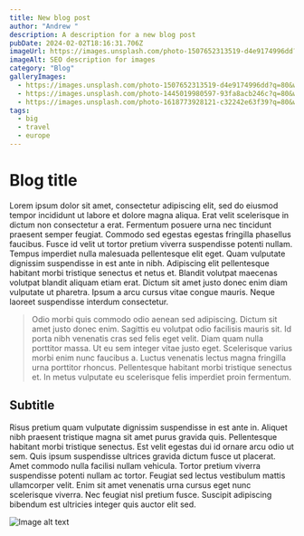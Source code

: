 ```yaml
---
title: New blog post
author: "Andrew "
description: A description for a new blog post
pubDate: 2024-02-02T18:16:31.706Z
imageUrl: https://images.unsplash.com/photo-1507652313519-d4e9174996dd?q=80&w=2940&auto=format&fit=crop&ixlib=rb-4.0.3&ixid=M3wxMjA3fDB8MHxwaG90by1wYWdlfHx8fGVufDB8fHx8fA%3D%3D
imageAlt: SEO description for images
category: "Blog"
galleryImages: 
  - https://images.unsplash.com/photo-1507652313519-d4e9174996dd?q=80&w=2940&auto=format&fit=crop&ixlib=rb-4.0.3&ixid=M3wxMjA3fDB8MHxwaG90by1wYWdlfHx8fGVufDB8fHx8fA%3D%3D
  - https://images.unsplash.com/photo-1445019980597-93fa8acb246c?q=80&w=2948&auto=format&fit=crop&ixlib=rb-4.0.3&ixid=M3wxMjA3fDB8MHxwaG90by1wYWdlfHx8fGVufDB8fHx8fA%3D%3D
  - https://images.unsplash.com/photo-1618773928121-c32242e63f39?q=80&w=2940&auto=format&fit=crop&ixlib=rb-4.0.3&ixid=M3wxMjA3fDB8MHxwaG90by1wYWdlfHx8fGVufDB8fHx8fA%3D%3D
tags:
  - big
  - travel
  - europe
---
```

# Blog title

Lorem ipsum dolor sit amet, consectetur adipiscing elit, sed do eiusmod tempor incididunt ut labore et dolore magna aliqua. Erat velit scelerisque in dictum non consectetur a erat. Fermentum posuere urna nec tincidunt praesent semper feugiat. Commodo sed egestas egestas fringilla phasellus faucibus. Fusce id velit ut tortor pretium viverra suspendisse potenti nullam. Tempus imperdiet nulla malesuada pellentesque elit eget. Quam vulputate dignissim suspendisse in est ante in nibh. Adipiscing elit pellentesque habitant morbi tristique senectus et netus et. Blandit volutpat maecenas volutpat blandit aliquam etiam erat. Dictum sit amet justo donec enim diam vulputate ut pharetra. Ipsum a arcu cursus vitae congue mauris. Neque laoreet suspendisse interdum consectetur.

> Odio morbi quis commodo odio aenean sed adipiscing. Dictum sit amet justo donec enim. Sagittis eu volutpat odio facilisis mauris sit. Id porta nibh venenatis cras sed felis eget velit. Diam quam nulla porttitor massa. Ut eu sem integer vitae justo eget. Scelerisque varius morbi enim nunc faucibus a. Luctus venenatis lectus magna fringilla urna porttitor rhoncus. Pellentesque habitant morbi tristique senectus et. In metus vulputate eu scelerisque felis imperdiet proin fermentum.

## Subtitle

Risus pretium quam vulputate dignissim suspendisse in est ante in. Aliquet nibh praesent tristique magna sit amet purus gravida quis. Pellentesque habitant morbi tristique senectus. Est velit egestas dui id ornare arcu odio ut sem. Quis ipsum suspendisse ultrices gravida dictum fusce ut placerat. Amet commodo nulla facilisi nullam vehicula. Tortor pretium viverra suspendisse potenti nullam ac tortor. Feugiat sed lectus vestibulum mattis ullamcorper velit. Enim sit amet venenatis urna cursus eget nunc scelerisque viverra. Nec feugiat nisl pretium fusce. Suscipit adipiscing bibendum est ultricies integer quis auctor elit sed.

![Image alt text](/images/uploads/sunset_wallpaper.jpeg "IMage title")
